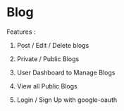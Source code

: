 # Blog

Features : 

1. Post / Edit / Delete blogs

2. Private / Public Blogs 

3. User Dashboard to Manage Blogs

4. View all Public Blogs

5. Login / Sign Up with google-oauth
